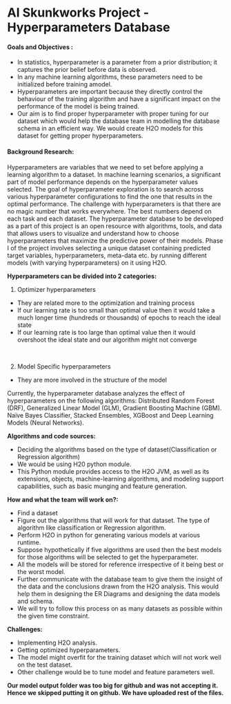 # AI Skunkworks Project - Hyperparameters Database

#### Goals and Objectives :
<ul>
<li>In statistics, hyperparameter is a parameter from a prior distribution; it captures the prior belief before data is observed.</li>
<li>In any machine learning algorithms, these parameters need to be initialized before training amodel.</li>
<li>Hyperparameters are important because they directly control the behaviour of the training algorithm and have a significant impact on the performance of the model is being trained.</li>
<li>Our aim is to find proper hyperparameter with proper tuning for our dataset which would help the database team in modelling the database schema in an efficient way. We would create H2O models for this dataset for getting proper hyperparameters.</li>
</ul>

#### Background Research:
Hyperparameters are variables that we need to set before applying a learning algorithm to a dataset. In machine learning scenarios, a significant part of model performance depends on the hyperparameter values selected. The goal of hyperparameter exploration is to search across various hyperparameter configurations to find the one that results in the optimal performance.  The challenge with hyperparameters is that there are no magic number that works everywhere. The best numbers depend on each task and each dataset. The hyperparameter database to be developed as a part of this project is an open resource with algorithms, tools, and data that allows users to visualize and understand how to choose hyperparameters that maximize the predictive power of their models. Phase I of the project involves selecting a unique dataset containing predicted target variables, hyperparameters, meta-data etc. by running different models (with varying hyperparameters) on it using H2O.<br>

**Hyperparameters can be divided into 2 categories:** <br>
1. Optimizer hyperparameters
<ul>
<li>They are related more to the optimization and training process</li>
<li>If our learning rate is too small than optimal value then it would take a much longer time (hundreds or thousands) of epochs to reach the ideal state</li>
<li>If our learning rate is too large than optimal value then it would overshoot the ideal state and our algorithm might not converge</li>
</ul><br>

2. Model Specific hyperparameters
<ul>
<li>They are more involved in the structure of the model</li>
</ul>

Currently, the hyperparameter database analyzes the effect of hyperparameters on the following algorithms: Distributed Random Forest (DRF), Generalized Linear Model (GLM), Gradient Boosting Machine (GBM). Naïve Bayes Classifier, Stacked Ensembles, XGBoost and Deep Learning Models (Neural Networks).


**Algorithms and code sources:**
<ul>
<li>Deciding the algorithms based on the type of dataset(Classification or Regression algorithm)</li>
<li>We would be using H20 python module.</li>
<li>This Python module provides access to the H2O JVM, as well as its extensions, objects, machine-learning algorithms, and modeling support capabilities, such as basic munging and feature generation. </li>
</ul>
    
**How and what the team will work on?:**
<ul>
<li>Find a dataset</li>
<li>Figure out the algorithms that will work for that dataset. The type of algorithm like classification or Regression algorithm.</li>
<li>Perform H2O in python for generating various models at various runtime.</li>
<li>Suppose hypothetically if five algorithms are used then the best models for those algorithms will be selected to get the hyperparameter.</li>
<li>All the models will be stored for reference irrespective of it being best or the worst model.</li>
<li>Further communicate with the database team to give them the insight of the data and the conclusions drawn from the H2O analysis. This would help them in designing the ER Diagrams and designing the data models and schema.</li>
<li>We will try to follow this process on as many datasets as possible within the given time constraint.</li>
</ul>
    
**Challenges:**
<ul>
<li>Implementing H2O analysis.</li>
<li>Getting optimized hyperparameters.</li>
<li>The model might overfit for the training dataset which will not work well on the test dataset.</li>
<li>Other challenge would be to tune model and feature parameters well.</li>
</ul>


**Our model output folder was too big for github and was not accepting it. Hence we skipped putting it on github. We have uploaded rest of the files.**
